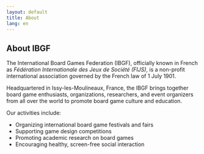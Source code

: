 ```yaml
---
layout: default
title: About
lang: en
---
```


## About IBGF

The International Board Games Federation (IBGF), officially known in French as *Fédération Internationale des Jeux de Société (FIJS)*, is a non-profit international association governed by the French law of 1 July 1901.

Headquartered in Issy-les-Moulineaux, France, the IBGF brings together board game enthusiasts, organizations, researchers, and event organizers from all over the world to promote board game culture and education.

Our activities include:
- Organizing international board game festivals and fairs
- Supporting game design competitions
- Promoting academic research on board games
- Encouraging healthy, screen-free social interaction
